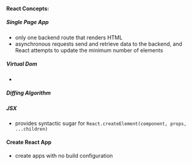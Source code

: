 #### React Concepts:

##### Single Page App
  * only one backend route that renders HTML
  * asynchronous requests send and retrieve data to the backend, and React attempts to update the minimum number of elements

##### Virtual Dom
  * 
##### Diffing Algorithm

##### JSX
  * provides syntactic sugar for ```React.createElement(component, props, ...children)```

#### Create React App
  * create apps with no build configuration
